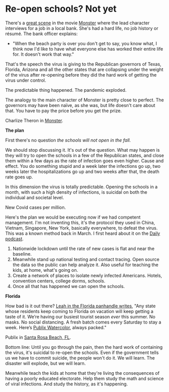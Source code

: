 # Re-open schools? Not yet
There's a <a href="https://www.youtube.com/watch?v=sraDVyksYMs">great scene</a> in the movie <a href="https://www.youtube.com/watch?v=vq70brIQP40">Monster</a> where the lead character interviews for a job in a local bank. She's had a hard life, no job history or résumé. The bank officer explains: 
* "When the beach party is over you don't get to say, you know what, I think now I'd like to have what everyone else has worked their entire life for. It doesn't work that way."

That's the speech the virus is giving to the Republican governors of Texas, Florida, Arizona and all the other states that are collapsing under the weight of the virus after re-opening before they did the hard work of getting the virus under control. 

The predictable thing happened. The pandemic exploded. 

The analogy to the main character of Monster is pretty close to perfect. The governors may have been  naïve, as she was, but life doesn't care about that. You have to pay the price before you get the prize.

Charlize Theron in <a href="https://en.wikipedia.org/wiki/Monster_(2003_film)">Monster</a>.

<b>The plan</b>

First there's no question <i>the schools will not open in the fall. </i>

We should stop discussing it. It's out of the question. What may happen is they will try to open the schools in a few of the Republican states, and close them within a few days as the rate of infection goes even higher. Cause and effect. You do something stupid and a week later the infections go up, two weeks later the hospitalizations go up and two weeks after that, the death rate goes up. 

In this dimension the virus is totally predictable. Opening the schools in a month, with such a high density of infections, is suicidal on both the individual and societal level. 

New Covid cases per million. 

Here's the plan we would be executing now if we had competent management. I'm not inventing this, it's the protocol they used in China, Vietnam, Singapore, New York, basically everywhere, to defeat the virus. This was a known method back in March. I first heard about it on the <a href="https://www.nytimes.com/2020/03/12/podcasts/the-daily/coronavirus-pandemic.html">Daily podcast</a>.  
1. Nationwide lockdown until the rate of new cases is flat and near the baseline.  
2. Meanwhile stand up national testing and contact tracing. Open source the data so the public can help analyze it. Also useful for teaching the kids, at home, what's going on.
3. Create a network of places to isolate newly infected Americans. Hotels, convention centers, college dorms, schools.  
4. Once all that has happened we can open the schools.

<b>Florida</b>

How bad is it out there? <a href="https://twitter.com/LeahDaisyD/status/1282314539460112389">Leah in the Florida panhandle writes</a>, "Any state whose residents keep coming to Florida on vacation will keep getting a taste of it. We’re having our busiest tourist season <i>ever</i> this summer. No masks. No social distancing. A fresh batch comes every Saturday to stay a week. Here’s <a href="https://www.publix.com/locations/153-watercolor-crossings">Publix Watercolor</a>, always packed."

Publix in <a href="https://www.google.com/maps/place/Santa+Rosa+Beach,+FL+32459/@30.3960316,-87.3494376,8z/data=!4m5!3m4!1s0x8893e19100c879b1:0xaadc3fb91d731d0b!8m2!3d30.3960324!4d-86.2288322">Santa Rosa Beach, FL</a>.

Bottom line: Until you go through the pain, then the hard work of containing the virus, it's suicidal to re-open the schools. Even if the government tells us we have to commit suicide, the people won't do it. We will learn. The disaster will explode, but we will learn.

Meanwhile teach the kids at home that they're living the consequences of having a poorly educated electorate. Help them study the math and science of viral infections. And study the history, as it's happening.

